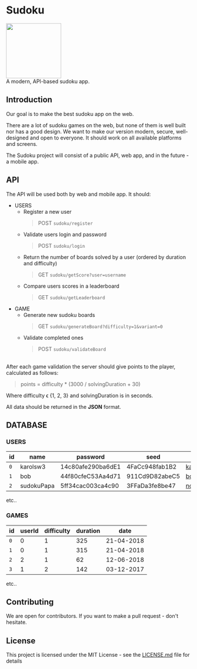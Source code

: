 # Sudoku
<img src="https://image.ibb.co/gHVBAT/sudoku.png" height="150"><br>
A modern, API-based sudoku app.

## Introduction

Our goal is to make the best sudoku app on the web.

There are a lot of sudoku games on the web, but none of them is well built nor has a good design.
We want to make our version modern, secure, well-designed and open to everyone. It should work on all available platforms and screens.

The Sudoku project will consist of a public API, web app, and in the future - a mobile app.

## API

The API will be used both by web and mobile app.
It should:
  - USERS
    - Register a new user
      > POST ``sudoku/register``
    - Validate users login and password
      > POST ``sudoku/login``
    - Return the number of boards solved by a user (ordered by duration and difficulty) 
      > GET ``sudoku/getScore?user=username``
    - Compare users scores in a leaderboard
      > GET ``sudoku/getLeaderboard``
  - GAME
    - Generate new sudoku boards
      > GET ``sudoku/generateBoard?difficulty=1&variant=0``
    - Validate completed ones
      > POST ``sudoku/validateBoard``

<br>
After each game validation the server should give points to the player, calculated as follows:

> points = difficulty * (3000 / solvingDuration + 30)

Where difficulty ϵ {1, 2, 3} and solvingDuration is in seconds.

All data should be returned in the <b>JSON</b> format.

## DATABASE

### USERS
| id | name | password | seed | email | role | points |
|---|---|---|---|---|---|---|
|``0``|karolsw3|14c80afe290ba6dE1|4FaCc948fab1B2|karol.sw3@gmail.com|admin|983|
|``1``|bob|44f80cfeC53Aa4d71|911Cd9D82abeC5|bob@blob.com|user|3984|
|``2``|sudokuPapa|5ff34cac003ca4c90|3FFaDa3fe8be47|noobfrom@minecraft.net|user|45682|
etc..

### GAMES

| id | userId | difficulty | duration | date |
|---|---|---|---|---|
|``0``|0|1|325|21-04-2018|
|``1``|0|1|315|21-04-2018|
|``2``|2|1|62|12-06-2018|
|``3``|1|2|142|03-12-2017|
etc..

## Contributing

We are open for contributors. If you want to make a pull request - don't hesitate.

## License

This project is licensed under the MIT License - see the [LICENSE.md](LICENSE.md) file for details
